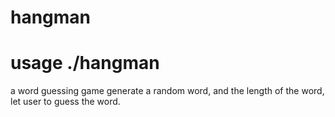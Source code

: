 # hangman
# usage ./hangman

a word guessing game
generate a random word, and the length of the word,
let user to guess the word.
